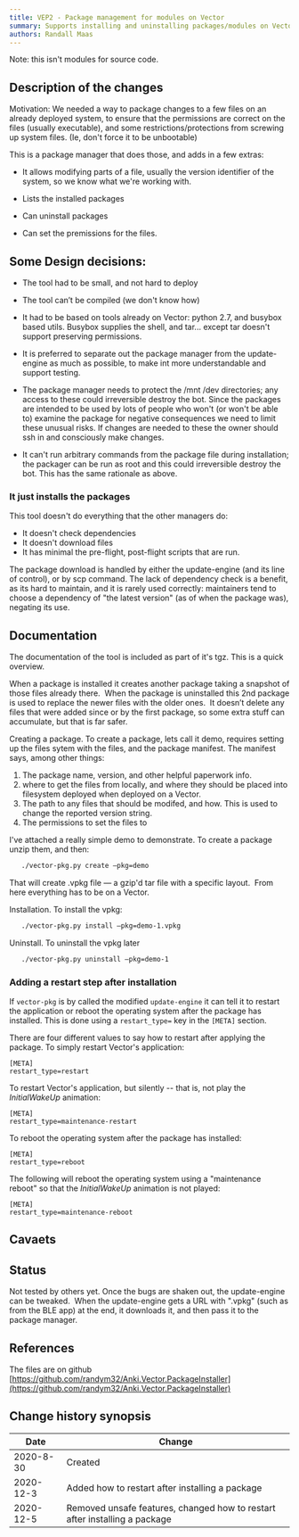 ```yaml
---
title: VEP2 - Package management for modules on Vector
summary: Supports installing and uninstalling packages/modules on Vector
authors: Randall Maas
---
```


Note: this isn't modules for source code.

## Description of the changes
Motivation: We needed a way to package changes to a few files on an already
deployed system, to ensure that the permissions are correct on the files
(usually executable), and some restrictions/protections from screwing up system
files.  (Ie, don't force it to be unbootable)

This is a package manager that does those, and adds in a few extras:

- It allows modifying parts of a file, usually the version identifier of the
  system, so we know what we're working with.
  
- Lists the installed packages

- Can uninstall packages

- Can set the premissions for the files.

## Some Design decisions:
- The tool had to be small, and not hard to deploy

- The tool can’t be compiled (we don't know how)

- It had to be based on tools already on Vector: python 2.7, and busybox based
  utils.  Busybox supplies the shell, and tar... except tar doesn't support
  preserving permissions.

- It is preferred to separate out the package manager from the update-engine
  as much as possible, to make int more understandable and support testing.

- The package manager needs to protect the /mnt /dev directories; any access
  to these could irreversible destroy the bot.  Since the packages are intended
  to be used by lots of people who won't (or won't be able to) examine the
  package for negative consequences we need to limit these unusual risks.
  If changes are needed to these the owner should ssh in and consciously make
  changes.
  
- It can't run arbitrary commands from the package file during installation;
  the packager can be run as root and this could irreversible destroy the bot.
  This has the same rationale as above.


### It just installs the packages
This tool doesn't do everything that the other managers do:

- It doesn't check dependencies
- It doesn't download files
- It has minimal the pre-flight, post-flight scripts that are run.

The package download is handled by either the update-engine (and its line of
control), or by scp command.  The lack of dependency check is a benefit, as its
hard to maintain, and it is rarely used correctly: maintainers tend to choose a
dependency of "the latest version" (as of when the package was), negating its
use.

## Documentation
The documentation of the tool is included as part of it's tgz. This is a
quick overview.

When a package is installed it creates another package taking a snapshot of
those files already there.  When the package is uninstalled this 2nd package
is used to replace the newer files with the older ones.  It doesn’t delete any
files that were added since or by the first package, so some extra stuff can
accumulate, but that is far safer.

Creating a package.  To create a package, lets call it demo, requires setting
up the files sytem with the files, and the package manifest.  The manifest
says, among other things:

 1. The package name, version, and other helpful paperwork info.
 2. where to get the files from locally, and where they should be placed into
    filesystem deployed when deployed on a Vector.
 3. The path to any files that should be modifed, and how.  This is used to
    change the reported version string.
 4. The permissions to set the files to

I've attached a really simple demo to demonstrate.  To create a package unzip
them, and then:

```bash
   ./vector-pkg.py create —pkg=demo
```

That will create .vpkg file — a gzip'd tar file with a specific layout.  From
here everything has to be on a Vector.

Installation.  To install the vpkg:

```bash
   ./vector-pkg.py install —pkg=demo-1.vpkg
```

Uninstall.  To uninstall the vpkg later

```bash
   ./vector-pkg.py uninstall —pkg=demo-1
```

### Adding a restart step after installation

If `vector-pkg` is by called the modified `update-engine` it can tell it to
restart the application or reboot the operating system after the package has
installed.  This is done using a `restart_type=` key  in the `[META]` section.

There are four different values to say how  to restart after applying the package.
To simply restart Vector's application:

    [META]
    restart_type=restart

To restart Vector's application, but silently -- that is, not play the
*InitialWakeUp* animation:

    [META]
    restart_type=maintenance-restart


To reboot the operating system after the package has installed:

    [META]
    restart_type=reboot

The following will reboot the operating system using a "maintenance reboot"
so that the *InitialWakeUp* animation is not played:

    [META]
    restart_type=maintenance-reboot

## Cavaets



## Status
Not tested by others yet.
Once the bugs are shaken out, the update-engine can be tweaked.  When the
update-engine gets a URL with ".vpkg" (such as from the BLE app) at the 
end, it downloads it, and then pass it to the package manager.

## References

The files are on github [https://github.com/randym32/Anki.Vector.PackageInstaller](https://github.com/randym32/Anki.Vector.PackageInstaller)

## Change history synopsis


|Date|Change|
|----|------|
|2020-8-30|Created|
|2020-12-3|Added how to restart after installing a package|
|2020-12-5|Removed unsafe features, changed how to restart after installing a package|
